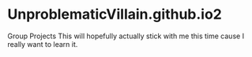 # UnproblematicVillain.github.io2
Group Projects
This will hopefully actually stick with me this time cause I really want to learn it.
